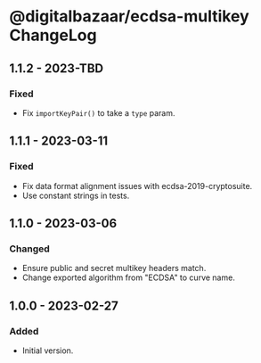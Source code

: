 # @digitalbazaar/ecdsa-multikey ChangeLog

## 1.1.2 - 2023-TBD

### Fixed
- Fix `importKeyPair()` to take a `type` param.

## 1.1.1 - 2023-03-11

### Fixed
- Fix data format alignment issues with ecdsa-2019-cryptosuite.
- Use constant strings in tests.

## 1.1.0 - 2023-03-06

### Changed
- Ensure public and secret multikey headers match.
- Change exported algorithm from "ECDSA" to curve name.

## 1.0.0 - 2023-02-27

### Added
- Initial version.
